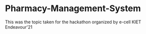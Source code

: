 # Pharmacy-Management-System
This was the topic taken for the hackathon organized by e-cell KIET Endeavour'21
